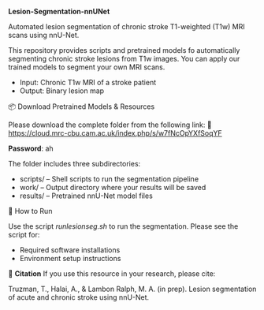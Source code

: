 **Lesion-Segmentation-nnUNet**

Automated lesion segmentation of chronic stroke T1-weighted (T1w) MRI scans using nnU-Net.

This repository provides scripts and pretrained models fo automatically segmenting chronic stroke lesions from T1w images. You can apply our trained models to segment your own MRI scans.

- Input: Chronic T1w MRI of a stroke patient
- Output: Binary lesion map

📦 Download Pretrained Models & Resources

Please download the complete folder from the following link:
🔗 https://cloud.mrc-cbu.cam.ac.uk/index.php/s/w7fNcOpYXfSoqYF

**Password**: ah


The folder includes three subdirectories:

* scripts/ – Shell scripts to run the segmentation pipeline
* work/ – Output directory where your results will be saved
* results/ – Pretrained nnU-Net model files

🚀 How to Run

Use the script _runlesionseg.sh_ to run the segmentation. 
Please see the script for:
* Required software installations
* Environment setup instructions

📖 **Citation**
If you use this resource in your research, please cite:

Truzman, T., Halai, A., & Lambon Ralph, M. A. (in prep). Lesion segmentation of acute and chronic stroke using nnU-Net.

